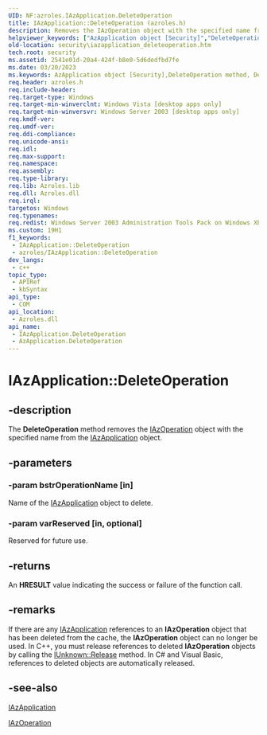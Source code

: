 ```yaml
---
UID: NF:azroles.IAzApplication.DeleteOperation
title: IAzApplication::DeleteOperation (azroles.h)
description: Removes the IAzOperation object with the specified name from the IAzApplication object.
helpviewer_keywords: ["AzApplication object [Security]","DeleteOperation method","DeleteOperation","DeleteOperation method [Security]","DeleteOperation method [Security]","AzApplication object","DeleteOperation method [Security]","IAzApplication interface","IAzApplication interface [Security]","DeleteOperation method","IAzApplication.DeleteOperation","IAzApplication::DeleteOperation","azroles/IAzApplication::DeleteOperation","security.iazapplication_deleteoperation"]
old-location: security\iazapplication_deleteoperation.htm
tech.root: security
ms.assetid: 2541e01d-20a4-424f-b8e0-5d6dedfbd7fe
ms.date: 03/20/2023
ms.keywords: AzApplication object [Security],DeleteOperation method, DeleteOperation, DeleteOperation method [Security], DeleteOperation method [Security],AzApplication object, DeleteOperation method [Security],IAzApplication interface, IAzApplication interface [Security],DeleteOperation method, IAzApplication.DeleteOperation, IAzApplication::DeleteOperation, azroles/IAzApplication::DeleteOperation, security.iazapplication_deleteoperation
req.header: azroles.h
req.include-header: 
req.target-type: Windows
req.target-min-winverclnt: Windows Vista [desktop apps only]
req.target-min-winversvr: Windows Server 2003 [desktop apps only]
req.kmdf-ver: 
req.umdf-ver: 
req.ddi-compliance: 
req.unicode-ansi: 
req.idl: 
req.max-support: 
req.namespace: 
req.assembly: 
req.type-library: 
req.lib: Azroles.lib
req.dll: Azroles.dll
req.irql: 
targetos: Windows
req.typenames: 
req.redist: Windows Server 2003 Administration Tools Pack on Windows XP
ms.custom: 19H1
f1_keywords:
 - IAzApplication::DeleteOperation
 - azroles/IAzApplication::DeleteOperation
dev_langs:
 - c++
topic_type:
 - APIRef
 - kbSyntax
api_type:
 - COM
api_location:
 - Azroles.dll
api_name:
 - IAzApplication.DeleteOperation
 - AzApplication.DeleteOperation
---
```


# IAzApplication::DeleteOperation

## -description

The **DeleteOperation** method removes the [IAzOperation](nn-azroles-iazoperation.md) object with the specified name from the [IAzApplication](nn-azroles-iazapplication.md) object.

## -parameters

### -param bstrOperationName [in]

Name of the [IAzApplication](nn-azroles-iazapplication.md) object to delete.

### -param varReserved [in, optional]

Reserved for future use.

## -returns

An **HRESULT** value indicating the success or failure of the function call.

## -remarks

If there are any [IAzApplication](nn-azroles-iazapplication.md) references to an **IAzOperation** object that has been deleted from the cache, the **IAzOperation** object can no longer be used. In C++, you must release references to deleted **IAzOperation** objects by calling the [IUnknown::Release](/windows/win32/api/unknwn/nf-unknwn-iunknown-release) method. In C# and Visual Basic, references to deleted objects are automatically released.

## -see-also

[IAzApplication](nn-azroles-iazapplication.md)

[IAzOperation](nn-azroles-iazoperation.md)
